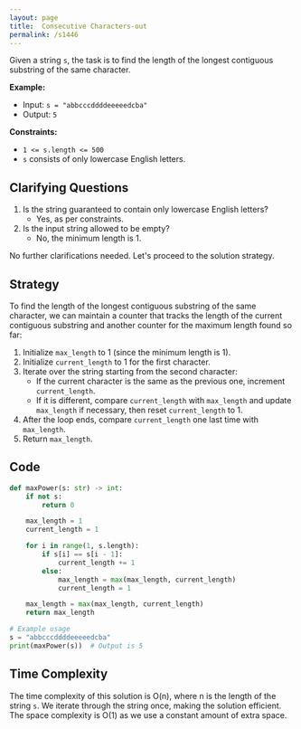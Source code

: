 ```yaml
---
layout: page
title:  Consecutive Characters-out
permalink: /s1446
---
```

Given a string `s`, the task is to find the length of the longest contiguous substring of the same character.

**Example:**
- Input: `s = "abbcccddddeeeeedcba"`
- Output: `5`

**Constraints:**
- `1 <= s.length <= 500`
- `s` consists of only lowercase English letters.

## Clarifying Questions
1. Is the string guaranteed to contain only lowercase English letters?
   - Yes, as per constraints.
2. Is the input string allowed to be empty?
   - No, the minimum length is 1.

No further clarifications needed. Let's proceed to the solution strategy.

## Strategy
To find the length of the longest contiguous substring of the same character, we can maintain a counter that tracks the length of the current contiguous substring and another counter for the maximum length found so far:

1. Initialize `max_length` to 1 (since the minimum length is 1).
2. Initialize `current_length` to 1 for the first character.
3. Iterate over the string starting from the second character:
   - If the current character is the same as the previous one, increment `current_length`.
   - If it is different, compare `current_length` with `max_length` and update `max_length` if necessary, then reset `current_length` to 1.
4. After the loop ends, compare `current_length` one last time with `max_length`.
5. Return `max_length`.

## Code

```python
def maxPower(s: str) -> int:
    if not s:
        return 0

    max_length = 1
    current_length = 1

    for i in range(1, s.length):
        if s[i] == s[i - 1]:
            current_length += 1
        else:
            max_length = max(max_length, current_length)
            current_length = 1

    max_length = max(max_length, current_length)
    return max_length

# Example usage
s = "abbcccddddeeeeedcba"
print(maxPower(s))  # Output is 5
```

## Time Complexity
The time complexity of this solution is O(n), where n is the length of the string `s`. We iterate through the string once, making the solution efficient. The space complexity is O(1) as we use a constant amount of extra space.